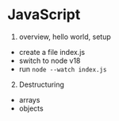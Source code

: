 # JavaScript
1. overview, hello world, setup
- create a file index.js
- switch to node v18
- run `node --watch index.js`
2. Destructuring
- arrays
- objects